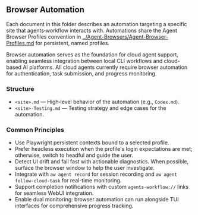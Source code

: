 ## Browser Automation

Each document in this folder describes an automation targeting a specific site that agents‑workflow interacts with. Automations share the Agent Browser Profiles convention in [../Agent-Browsers/Agent-Browser-Profiles.md](../Agent-Browsers/Agent-Browser-Profiles.md) for persistent, named profiles.

Browser automation serves as the foundation for cloud agent support, enabling seamless integration between local CLI workflows and cloud-based AI platforms. All cloud agents currently require browser automation for authentication, task submission, and progress monitoring.

### Structure

- `<site>.md` — High‑level behavior of the automation (e.g., `Codex.md`).
- `<site>-Testing.md` — Testing strategy and edge cases for the automation.

### Common Principles

- Use Playwright persistent contexts bound to a selected profile.
- Prefer headless execution when the profile's login expectations are met; otherwise, switch to headful and guide the user.
- Detect UI drift and fail fast with actionable diagnostics. When possible, surface the browser window to help the user investigate.
- Integrate with `aw agent record` for session recording and `aw agent follow-cloud-task` for real-time monitoring.
- Support completion notifications with custom `agents-workflow://` links for seamless WebUI integration.
- Enable dual monitoring: browser automation can run alongside TUI interfaces for comprehensive progress tracking.
